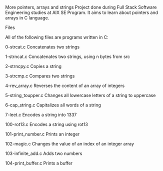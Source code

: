 More pointers, arrays and strings
Project done during Full Stack Software Engineering studies at AlX SE Program. It aims to learn about pointers and arrays in C language.

Files

All of the following files are programs written in C:



0-strcat.c	Concatenates two strings

1-strncat.c	Concatenates two strings, using n bytes from src

2-strncpy.c	Copies a string

3-strcmp.c	Compares two strings

4-rev_array.c	Reverses the content of an array of integers

5-string_toupper.c	Changes all lowercase letters of a string to uppercase

6-cap_string.c	Capitalizes all words of a string

7-leet.c	Encodes a string into 1337

100-rot13.c	Encodes a string using rot13

101-print_number.c	Prints an integer

102-magic.c	Changes the value of an index of an integer array

103-infinite_add.c	Adds two numbers

104-print_buffer.c	Prints a buffer

